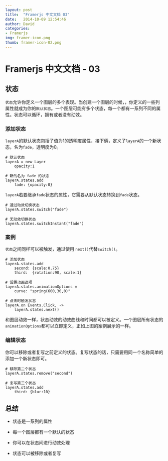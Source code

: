 ```yaml
---
layout: post
title:  "Framerjs 中文文档 03"
date:   2014-10-09 12:54:46
author: David
categories: 
- Framerjs
img: framer-icon.png
thumb: framer-icon-02.png
---
```


# Framerjs 中文文档 - 03

## 状态

`状态`允许你定义一个图层的多个表现。当创建一个图层的时候，，你定义的一些列属性就成为你的`默认状态`。一个图层可能有多个状态，每一个都有一系列不同的属性。状态可以循环，拥有或者没有动效。<!--more-->

### 添加状态

`layerA`的默认状态包括了值为1的透明度属性，接下俩，定义了`layerA`的一个新状态，名为`fade`，透明度为0。

	# 默认状态
	layerA = new Layer 
	    opacity:1
	
	# 新的名为 fade 的状态
	layerA.states.add
	    fade: {opacity:0}
	    
`layerA`若要继承`fade`状态的属性，它需要从默认状态转换到`fade`状态。

	# 通过动效切换状态
	layerA.states.switch("fade")
	
	# 无动效切换状态
	layerA.states.switchInstant("fade")
	
### 案例

`状态`之间同样可以被触发，通过使用 `next()`代替`switch()`。

	# 添加状态
	layerA.states.add 
	    second: {scale:0.75} 
	    third:  {rotation:90, scale:1} 
	
	# 设置动画选项
	layerA.states.animationOptions = 
	    curve: "spring(600,30,0)"
	
	# 点击时触发状态
	layerA.on Events.Click, -> 
	    layerA.states.next()
	    
和图层动效一样，状态动效的动效曲线和时间都可以被定义。一个图层所有状态的`animationOptions`都可以立即定义，正如上图的案例展示的一样。

### 编辑状态

你可以移除或者复写之前定义的状态。复写状态的话，只需要用同一个名称简单的添加一个新状态即可。

	# 移除第二个状态
	layerA.states.remove("second")
	
	# 复写第三个状态
	layerA.states.add
	    third: {blur:10}
	    
## 总结

- 状态是一系列的属性

- 每一个图层都有一个默认的状态

- 你可以在状态间进行动效处理

- 状态可以被移除或者复写









